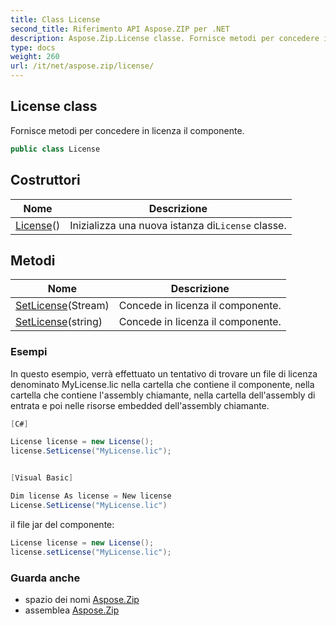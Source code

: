 ```yaml
---
title: Class License
second_title: Riferimento API Aspose.ZIP per .NET
description: Aspose.Zip.License classe. Fornisce metodi per concedere in licenza il componente.
type: docs
weight: 260
url: /it/net/aspose.zip/license/
---
```

## License class

Fornisce metodi per concedere in licenza il componente.

```csharp
public class License
```

## Costruttori

| Nome | Descrizione |
| --- | --- |
| [License](license/)() | Inizializza una nuova istanza di`License` classe. |

## Metodi

| Nome | Descrizione |
| --- | --- |
| [SetLicense](../../aspose.zip/license/setlicense/#setlicense)(Stream) | Concede in licenza il componente. |
| [SetLicense](../../aspose.zip/license/setlicense/#setlicense_1)(string) | Concede in licenza il componente. |

### Esempi

In questo esempio, verrà effettuato un tentativo di trovare un file di licenza denominato MyLicense.lic nella cartella che contiene  il componente, nella cartella che contiene l'assembly chiamante, nella cartella dell'assembly di entrata e poi nelle risorse embedded dell'assembly chiamante.

```csharp
[C#]

License license = new License();
license.SetLicense("MyLicense.lic");


[Visual Basic]

Dim license As license = New license
License.SetLicense("MyLicense.lic")
```

il file jar del componente:

```csharp
License license = new License();
license.setLicense("MyLicense.lic");
```

### Guarda anche

* spazio dei nomi [Aspose.Zip](../../aspose.zip/)
* assemblea [Aspose.Zip](../../)


